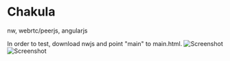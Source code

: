 # Chakula
nw, webrtc/peerjs, angularjs

In order to test, download nwjs and point "main" to main.html.
![Screenshot](http://i.imgur.com/T7SKo1o.png)
![Screenshot](http://i.imgur.com/mJdMtir.png)
